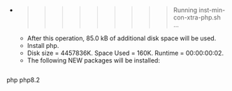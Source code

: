 * >>>>>>>>> Running inst-min-con-xtra-php.sh ...
  * After this operation, 85.0 kB of additional disk space will be used.
  * Install php.
  * Disk size = 4457836K. Space Used = 160K. Runtime = 00:00:00:02.
  * The following NEW packages will be installed:
  ```bash
php php8.2
  ```
